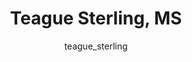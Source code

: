 ---
# this is autogenerated: do not edit
title: Teague Sterling, MS
author: teague_sterling
layout: author-bio
jobtitle: Principal Research Informatics Engineer
bio: BioMarin Pharmaceutical
type: alumn
header:
  teaser: /assets/images/people/bio-sterling.jpg
papers: 
    - title: Predicted Biological Activity of Purchasable Chemical Space
      excerpt: __J Chem Inf Model__. 2018 Jan 22. Irwin JJ, Gaskins G, Sterling T, Mysinger MM, Keiser MJ.
      link: "/publications/"

---